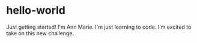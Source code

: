 # hello-world

Just getting started!
I'm Ann Marie. I'm just learning to code. I'm excited to take on this new challenge.
